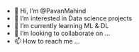 - 👋 Hi, I’m @PavanMahind
- 👀 I’m interested in Data science projects  
- 🌱 I’m currently learning ML & DL
- 💞️ I’m looking to collaborate on ...
- 📫 How to reach me ...

<!---
PavanMahind/PavanMahind is a ✨ special ✨ repository because its `README.md` (this file) appears on your GitHub profile.
You can click the Preview link to take a look at your changes.
--->
